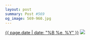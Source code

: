 ```yaml
---
layout: post
summary: Post #569
og_image: 569-960.jpg
---
```


<p>
  <time><a href="/569">{{ page.date | date: "%B %e, %Y" }}</a></time>
  <a href="/569"><img src="{{ site.assets_url }}/569-480.jpg" srcset="{{ site.assets_url }}/569-240.jpg 240w, {{ site.assets_url }}/569-480.jpg 480w, {{ site.assets_url }}/569-720.jpg 720w, {{ site.assets_url }}/569-960.jpg 960w" sizes="(min-width: 700px) 50vw, calc(100vw - 2rem)" /></a>
</p>
